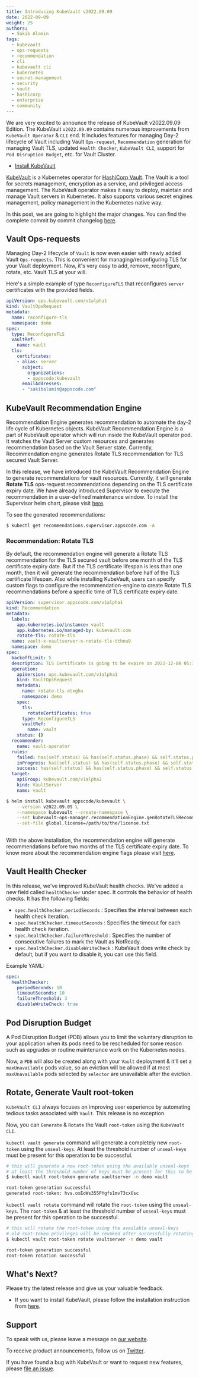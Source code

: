 ```yaml
---
title: Introducing KubeVault v2022.09.09
date: 2022-09-09
weight: 25
authors:
  - Sakib Alamin
tags:
  - kubevault
  - ops-requests
  - recommendation
  - cli
  - kubevault cli
  - kubernetes
  - secret-management
  - security
  - vault
  - hashicorp
  - enterprise
  - community
---
```


We are very excited to announce the release of KubeVault v2022.09.09 Edition. 
The KubeVault `v2022.09.09` contains numerous improvements from `KubeVault Operator` & `CLI` end. 
It includes features for managing Day-2 lifecycle of Vault including Vault `Ops-request`, `Recommendation` generation for managing Vault TLS, updated `Health Checker`, `KubeVault CLI`, support for `Pod Disruption Budget`, etc. for Vault Cluster. 

- [Install KubeVault](https://kubevault.com/docs/v2022.09.09/setup/)

[KubeVault](https://kubevault.com) is a Kubernetes operator for [HashiCorp Vault](https://www.vaultproject.io/). The Vault is a tool for secrets management, encryption as a service, and privileged access management. The KubeVault operator makes it easy to deploy, maintain and manage Vault servers in Kubernetes. It also supports various secret engines management, policy management in the Kubernetes native way.

In this post, we are going to highlight the major changes. You can find the complete commit by commit changelog [here](https://github.com/kubevault/CHANGELOG/blob/master/releases/v2022.09.09/README.md).

## Vault Ops-requests

Managing Day-2 lifecycle of `Vault` is now even easier with newly added Vault `Ops-requests`. This is convenient for managing/reconfiguring TLS for your Vault deployment. Now, it's very easy to add, remove, reconfigure, rotate, etc. Vault TLS at your will. 

Here's a simple example of type `ReconfigureTLS` that reconfigures `server` certificates with the provided fields.

```yaml
apiVersion: ops.kubevault.com/v1alpha1
kind: VaultOpsRequest
metadata:
  name: reconfigure-tls
  namespace: demo
spec:
  type: ReconfigureTLS
  vaultRef:
    name: vault
  tls:
    certificates:
    - alias: server
      subject:
        organizations:
        - appscode:kubevault
      emailAddresses:
      - "sakibalamin@appscode.com"
```

## KubeVault Recommendation Engine

Recommendation Engine generates recommendation to automate the day-2 life cycle of Kubernetes objects. 
KubeVault Recommendation Engine is a part of KubeVault operator which will run inside the KubeVault operator pod. 
It watches the Vault Server custom resources and generates recommendation based on the Vault Server state. 
Currently, Recommendation engine generates Rotate TLS recommendation for TLS secured Vault Server.

In this release, we have introduced the KubeVault Recommendation Engine to generate recommendations for vault resources.
Currently, it will generate **Rotate TLS** ops-request recommendations depending on the TLS certificate expiry date. We have already introduced Supervisor to execute the recommendation in a user-defined maintenance window. To install the Supervisor helm chart, please visit [here](https://github.com/kubeops/installer/tree/master/charts/supervisor).

To see the generated recommendations:

```bash
$ kubectl get recommendations.supervisor.appscode.com -A
```

### Recommendation: Rotate TLS

By default, the recommendation engine will generate a Rotate TLS recommendation for the TLS secured vault before one month of the TLS certificate expiry date. But if the TLS certificate lifespan is less than one month, then it will generate the recommendation before half of the TLS certificate lifespan. Also while installing KubeVault, users can specify custom flags to configure the recommendation-engine to create Rotate TLS recommendations before a specific time of TLS certificate expiry date.

```yaml
apiVersion: supervisor.appscode.com/v1alpha1
kind: Recommendation
metadata:
  labels:
    app.kubernetes.io/instance: vault
    app.kubernetes.io/managed-by: kubevault.com
    rotate-tls: rotate-tls
  name: vault-x-vaultserver-x-rotate-tls-tthnu9
  namespace: demo
spec:
  backoffLimit: 5
  description: TLS Certificate is going to be expire on 2022-12-04 05:34:37 +0000 UTC
  operation:
    apiVersion: ops.kubevault.com/v1alpha1
    kind: VaultOpsRequest
    metadata:
      name: rotate-tls-otxghu
      namespace: demo
    spec:
      tls:
        rotateCertificates: true
      type: ReconfigureTLS
      vaultRef:
        name: vault
    status: {}
  recommender:
    name: vault-operator
  rules:
    failed: has(self.status) && has(self.status.phase) && self.status.phase == 'Failed'
    inProgress: has(self.status) && has(self.status.phase) && self.status.phase == 'Progressing'
    success: has(self.status) && has(self.status.phase) && self.status.phase == 'Successful'
  target:
    apiGroup: kubevault.com/v1alpha2
    kind: VaultServer
    name: vault
```

```bash
$ helm install kubevault appscode/kubevault \
    --version v2022.09.09 \
    --namespace kubevault --create-namespace \
    --set kubevault-ops-manager.recommendationEngine.genRotateTLSRecommendationBeforeExpiryMonth=2 \
    --set-file global.license=/path/to/the/license.txt
    
```

With the above installation, the recommendation engine will generate recommendations before two months of the TLS certificate expiry date. To know more about the recommendation engine flags please visit [here](https://github.com/kubevault/installer/tree/master/charts/kubevault-operator).

## Vault Health Checker

In this release, we've improved KubeVault health checks. We've added a new field called `healthChecker` under spec. It controls the behavior of health checks. It has the following fields:

- `spec.healthChecker.periodSeconds` : Specifies the interval between each health check iteration.
- `spec.healthChecker.timeoutSeconds` : Specifies the timeout for each health check iteration.
- `spec.healthChecker.failureThreshold` : Specifies the number of consecutive failures to mark the Vault as NotReady.
- `spec.healthChecker.disableWriteCheck` : KubeVault does write check by default, but if you want to disable it, you can use this field.

Example YAML:

```yaml
spec:
  healthChecker:
    periodSeconds: 10
    timeoutSeconds: 10
    failureThreshold: 3
    disableWriteCheck: true
```

## Pod Disruption Budget

A Pod Disruption Budget (PDB) allows you to limit the voluntary disruption to your application when its pods need to be rescheduled for some reason such as upgrades or routine maintenance work on the Kubernetes nodes.

Now, a `PDB` will also be created along with your `Vault` deployment & it'll set a `maxUnavailable` pods value, so an eviction will be allowed if at most `maxUnavailable` pods selected by `selector` are unavailable after the eviction.

## Rotate, Generate Vault root-token

`KubeVault CLI` always focuses on improving user experience by automating tedious tasks associated with `Vault`. This release is no exception. 

Now, you can `Generate` & `Rotate` the Vault `root-token` using the `KubeVault CLI`. 

`kubectl vault generate` command will generate a completely new `root-token` using the `unseal-keys`. At least the threshold number of `unseal-keys` must be present for this operation to be successful.

```bash
# this will generate a new root-token using the available unseal-keys
# at least the threshold number of keys must be present for this to be successful
$ kubectl vault root-token generate vaultserver -n demo vault

root-token generation successful
generated root-token: hvs.oxEoWs355PYgfs1mv73cxOsc
```

`kubectl vault rotate` command will rotate the `root-token` using the `unseal-keys`. The `root-token` & at least the threshold number of `unseal-keys` must be present for this operation to be successful.

```bash
# this will rotate the root-token using the available unseal-keys
# old root-token privileges will be revoked after successfully rotating the token
$ kubectl vault root-token rotate vaultserver -n demo vault

root-token generation successful
root-token rotation successful
```

## What's Next?

Please try the latest release and give us your valuable feedback.

- If you want to install KubeVault, please follow the installation instruction from [here](https://kubevault.com/docs/v2022.09.09/setup).

## Support

To speak with us, please leave a message on [our website](https://appscode.com/contact/).

To receive product announcements, follow us on [Twitter](https://twitter.com/KubeVault).

If you have found a bug with KubeVault or want to request new features, please [file an issue](https://github.com/kubevault/project/issues/new).
